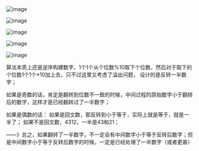 ![image](https://github.com/user-attachments/assets/e2658183-1f03-446f-b0b8-71e69fa7c026)

![image](https://github.com/user-attachments/assets/1ece72ee-1328-4811-93d1-132764192f19)

![image](https://github.com/user-attachments/assets/99a115b2-c857-4edc-a022-db8f96003030)

![image](https://github.com/user-attachments/assets/0e61919c-e505-4257-87ae-4b3068e6f1d6)

![image](https://github.com/user-attachments/assets/11b3ba14-76c2-4ae8-9f68-281cd0a70e4f)


算法本质上还是逆序构建数字，1个1个从个位数%10取下个位数，然后对于取下的个位数1个1个*10加上去，只不过这里又考虑了溢出问题，
设计的是反转一半数字；

如果是奇数的话，肯定是翻转到位数不一致的时候，中间过程的原始数字小于翻转后的数字，这样才是已经翻转过了一半数字；

如果是偶数的话：
如果是回文数，那反转到小于等于，实际上就是等于，就是一半了；
如果不是回文数，4312，一半是43和21；

——》总之，如果翻转了一半数字，不一定会有中间数字小于等于反转后数字；但是中间数字小于等于反转后数字的时候，一定是已经处理了一半数字（或者更甚）

